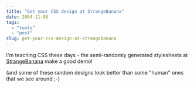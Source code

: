 ```yaml
---
title: "Get your CSS design at StrangeBanana"
date: 2004-11-08
tags: 
  - "tools"
  - "post"
slug: get-your-css-design-at-strangebanana
---
```


I'm teaching CSS these days - the semi-randomly generated stylesheets at [StrangeBanana](http://www.strangebanana.com) make a good demo!

(and some of these random designs look better than some "human" ones that we see around ;-)
